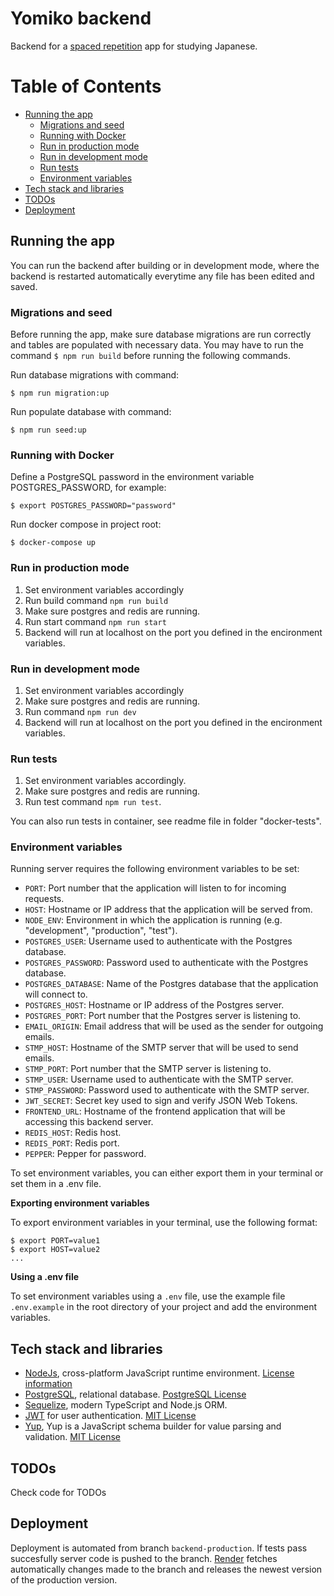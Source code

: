 # Yomiko backend

Backend for a [spaced repetition](https://en.wikipedia.org/wiki/Spaced_repetition) app for studying Japanese.

# Table of Contents

* [Running the app](#running-the-app)
    * [Migrations and seed](#migrations-and-seed)
    * [Running with Docker](#running-with-docker)
    * [Run in production mode](#run-in-production-mode)
    * [Run in development mode](#run-in-development-mode)
    * [Run tests](#run-tests)
    * [Environment variables](#environment-variables)
* [Tech stack and libraries](#tech-stack-and-libraries)
* [TODOs](#todos)
* [Deployment](#deployment)

## Running the app

You can run the backend after building or in development mode, where the backend is restarted automatically everytime
any file has been edited and saved.

### Migrations and seed

Before running the app, make sure database migrations are run correctly and tables are populated with necessary data.
You may have to run the command `$ npm run build` before running the following commands.

Run database migrations with command:
```
$ npm run migration:up
```

Run populate database with command:
```
$ npm run seed:up
```

### Running with Docker

Define a PostgreSQL password in the environment variable POSTGRES_PASSWORD, for example:
```
$ export POSTGRES_PASSWORD="password"
```

Run docker compose in project root:
```
$ docker-compose up
```

### Run in production mode

1. Set environment variables accordingly
2. Run build command `npm run build`
3. Make sure postgres and redis are running.
4. Run start command `npm run start`
5. Backend will run at localhost on the port you defined in the encironment variables.

### Run in development mode

1. Set environment variables accordingly
2. Make sure postgres and redis are running.
3. Run command `npm run dev`
4. Backend will run at localhost on the port you defined in the encironment variables.

### Run tests

1. Set environment variables accordingly.
2. Make sure postgres and redis are running.
3. Run test command `npm run test`.

You can also run tests in container, see readme file in folder "docker-tests".

### Environment variables

Running server requires the following environment variables to be set:

* `PORT`: Port number that the application will listen to for incoming requests.
* `HOST`: Hostname or IP address that the application will be served from.
* `NODE_ENV`: Environment in which the application is running (e.g. "development", "production", "test").
* `POSTGRES_USER`: Username used to authenticate with the Postgres database.
* `POSTGRES_PASSWORD`: Password used to authenticate with the Postgres database.
* `POSTGRES_DATABASE`: Name of the Postgres database that the application will connect to.
* `POSTGRES_HOST`: Hostname or IP address of the Postgres server.
* `POSTGRES_PORT`: Port number that the Postgres server is listening to.
* `EMAIL_ORIGIN`: Email address that will be used as the sender for outgoing emails.
* `STMP_HOST`: Hostname of the SMTP server that will be used to send emails.
* `STMP_PORT`: Port number that the SMTP server is listening to.
* `STMP_USER`: Username used to authenticate with the SMTP server.
* `STMP_PASSWORD`: Password used to authenticate with the SMTP server.
* `JWT_SECRET`: Secret key used to sign and verify JSON Web Tokens.
* `FRONTEND_URL`: Hostname of the frontend application that will be accessing this backend server.
* `REDIS_HOST`: Redis host.
* `REDIS_PORT`: Redis port.
* `PEPPER`: Pepper for password.

To set environment variables, you can either export them in your terminal or set them in a .env file.

**Exporting environment variables**

To export environment variables in your terminal, use the following format:
```
$ export PORT=value1
$ export HOST=value2
...
```

**Using a .env file**

To set environment variables using a `.env` file, use the example file `.env.example`
in the root directory of your project and add the environment variables.

## Tech stack and libraries

- [NodeJs](https://nodejs.org/en/), cross-platform JavaScript runtime environment. [License information](https://github.com/nodejs/node/blob/main/LICENSE)
- [PostgreSQL](https://www.postgresql.org/), relational database. [PostgreSQL License](https://www.postgresql.org/about/licence/)
- [Sequelize](https://sequelize.org/), modern TypeScript and Node.js ORM.
- [JWT](https://jwt.io/) for user authentication. [MIT License](https://github.com/auth0/node-jsonwebtoken/blob/HEAD/LICENSE)
- [Yup](https://www.npmjs.com/package/yup), Yup is a JavaScript schema builder for value parsing and validation. [MIT License](https://github.com/jquense/yup/blob/master/LICENSE.md)

## TODOs

Check code for TODOs

## Deployment

Deployment is automated from branch `backend-production`. If tests pass succesfully server code is pushed to the branch.
[Render](https://render.com/) fetches automatically changes made to the branch and releases the newest version of the
production version.
